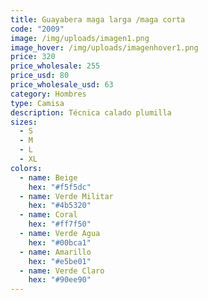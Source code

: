 ```yaml
---
title: Guayabera maga larga /maga corta
code: "2009"
image: /img/uploads/imagen1.png
image_hover: /img/uploads/imagenhover1.png
price: 320
price_wholesale: 255
price_usd: 80
price_wholesale_usd: 63
category: Hombres
type: Camisa
description: Técnica calado plumilla
sizes:
  - S
  - M
  - L
  - XL
colors:
  - name: Beige
    hex: "#f5f5dc"
  - name: Verde Militar
    hex: "#4b5320"
  - name: Coral
    hex: "#ff7f50"
  - name: Verde Agua
    hex: "#00bca1"
  - name: Amarillo
    hex: "#e5be01"
  - name: Verde Claro
    hex: "#90ee90"
---
```

